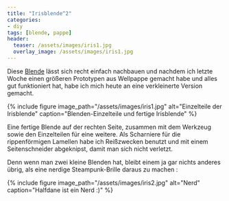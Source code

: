 ```yaml
---
title: "Irisblende^2"
categories:
- diy
tags: [blende, pappe]
header:
  teaser: /assets/images/iris1.jpg
  overlay_image: /assets/images/iris1.jpg
---
```


Diese [Blende](http://www.instructables.com/id/Cardboard-Aperture-v2/) lässt sich recht einfach nachbauen und nachdem ich letzte Woche einen größeren Prototypen aus Wellpappe gemacht habe und alles gut funktioniert hat, habe ich mich heute an eine verkleinerte Version gemacht.

{% include figure image_path="/assets/images/iris1.jpg" alt="Einzelteile der Irisblende" caption="Blenden-Einzelteile und fertige Irisblende" %}

Eine fertige Blende auf der rechten Seite, zusammen mit dem Werkzeug sowie den Einzelteilen für eine weitere. Als Scharniere für die rippenförmigen Lamellen habe ich Reißzwecken benutzt und mit einem Seitenschneider abgeknipst, damit man sich nicht verletzt.

<p class="clearfix">Denn wenn man zwei kleine Blenden hat, bleibt einem ja gar nichts anderes übrig, als eine nerdige Steampunk-Brille daraus zu machen :</p>

{% include figure image_path="/assets/images/iris2.jpg" alt="Nerd" caption="Halfdane ist ein Nerd :)" %}
